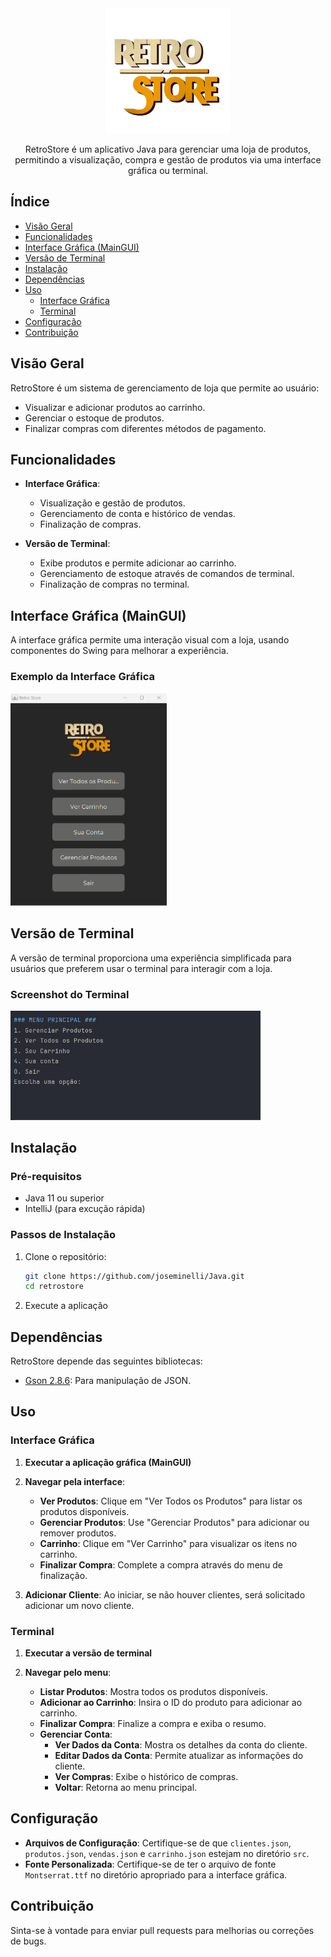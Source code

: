 <div align="center">
  <img src="src/logo.png" width="200" alt="logo">
  <p>RetroStore é um aplicativo Java para gerenciar uma loja de produtos, permitindo a visualização, compra e gestão de produtos via uma interface gráfica ou terminal.
</p>
</div>

## Índice

- [Visão Geral](#visão-geral)
- [Funcionalidades](#funcionalidades)
- [Interface Gráfica (MainGUI)](#interface-gráfica-maingui)
- [Versão de Terminal](#versão-de-terminal)
- [Instalação](#instalação)
- [Dependências](#dependências)
- [Uso](#uso)
  - [Interface Gráfica](#interface-gráfica)
  - [Terminal](#terminal)
- [Configuração](#configuração)
- [Contribuição](#contribuição)

## Visão Geral

RetroStore é um sistema de gerenciamento de loja que permite ao usuário:
- Visualizar e adicionar produtos ao carrinho.
- Gerenciar o estoque de produtos.
- Finalizar compras com diferentes métodos de pagamento.

## Funcionalidades

- **Interface Gráfica**:
  - Visualização e gestão de produtos.
  - Gerenciamento de conta e histórico de vendas.
  - Finalização de compras.
  
- **Versão de Terminal**:
  - Exibe produtos e permite adicionar ao carrinho.
  - Gerenciamento de estoque através de comandos de terminal.
  - Finalização de compras no terminal.

## Interface Gráfica (MainGUI)

A interface gráfica permite uma interação visual com a loja, usando componentes do Swing para melhorar a experiência.

### **Exemplo da Interface Gráfica**
<div>
  <img src="assets/demo.gif" width="250" alt="Demo">
</div>



## Versão de Terminal

A versão de terminal proporciona uma experiência simplificada para usuários que preferem usar o terminal para interagir com a loja.

### Screenshot do Terminal
<div>
  <img src="assets/terminal.gif" width="400" alt="Demo">
</div>



## Instalação

### Pré-requisitos

- Java 11 ou superior
- IntelliJ (para excução rápida)

### Passos de Instalação

1. Clone o repositório:
    ```bash
    git clone https://github.com/joseminelli/Java.git
    cd retrostore
    ```

3. Execute a aplicação

## Dependências

RetroStore depende das seguintes bibliotecas:

- [Gson 2.8.6](https://mvnrepository.com/artifact/com.google.code.gson/gson/2.8.6): Para manipulação de JSON.


## Uso

### Interface Gráfica

1. **Executar a aplicação gráfica (MainGUI)**

2. **Navegar pela interface**:
    - **Ver Produtos**: Clique em "Ver Todos os Produtos" para listar os produtos disponíveis.
    - **Gerenciar Produtos**: Use "Gerenciar Produtos" para adicionar ou remover produtos.
    - **Carrinho**: Clique em "Ver Carrinho" para visualizar os itens no carrinho.
    - **Finalizar Compra**: Complete a compra através do menu de finalização.

3. **Adicionar Cliente**: Ao iniciar, se não houver clientes, será solicitado adicionar um novo cliente.

### Terminal

1. **Executar a versão de terminal**

2. **Navegar pelo menu**:
    - **Listar Produtos**: Mostra todos os produtos disponíveis.
    - **Adicionar ao Carrinho**: Insira o ID do produto para adicionar ao carrinho.
    - **Finalizar Compra**: Finalize a compra e exiba o resumo.
    - **Gerenciar Conta**:
        - **Ver Dados da Conta**: Mostra os detalhes da conta do cliente.
        - **Editar Dados da Conta**: Permite atualizar as informações do cliente.
        - **Ver Compras**: Exibe o histórico de compras.
        - **Voltar**: Retorna ao menu principal.

## Configuração

- **Arquivos de Configuração**: Certifique-se de que `clientes.json`,  `produtos.json`, `vendas.json` e `carrinho.json` estejam no diretório `src`.
- **Fonte Personalizada**: Certifique-se de ter o arquivo de fonte `Montserrat.ttf` no diretório apropriado para a interface gráfica.

## Contribuição

Sinta-se à vontade para enviar pull requests para melhorias ou correções de bugs.
